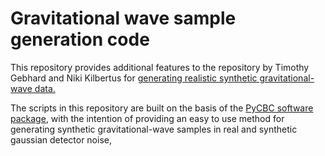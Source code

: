 # Gravitational wave sample generation code

This repository provides additional features to the repository by Timothy Gebhard and Niki Kilbertus for [generating realistic synthetic gravitational-wave data.](https://github.com/timothygebhard/ggwd/)

The scripts in this repository are built on the basis of the [PyCBC software package](https://pycbc.org/), with the intention of providing an easy to use method for generating synthetic gravitational-wave samples in real and synthetic gaussian detector noise,

